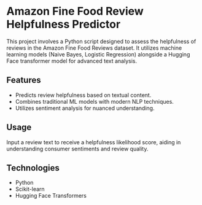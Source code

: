 # Amazon Fine Food Review Helpfulness Predictor

This project involves a Python script designed to assess the helpfulness of reviews in the Amazon Fine Food Reviews dataset. It utilizes machine learning models (Naive Bayes, Logistic Regression) alongside a Hugging Face transformer model for advanced text analysis.

## Features
- Predicts review helpfulness based on textual content.
- Combines traditional ML models with modern NLP techniques.
- Utilizes sentiment analysis for nuanced understanding.

## Usage
Input a review text to receive a helpfulness likelihood score, aiding in understanding consumer sentiments and review quality.

## Technologies
- Python
- Scikit-learn
- Hugging Face Transformers
